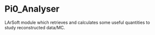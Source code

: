 # Pi0_Analyser

LArSoft module which retrieves and calculates some useful quantities to study reconstructed data/MC.

